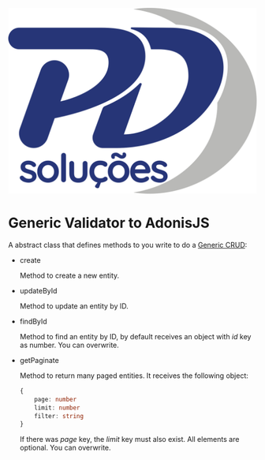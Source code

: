 ![PD Soluções](./pds-logo-v2.svg)

# Generic Validator to AdonisJS

A abstract class that defines methods to you write to do a [Generic CRUD](https://github.com/pdsolucoes/generic-crud-controller-adonis5):

* create

    Method to create a new entity.

* updateById
    
    Method to update an entity by ID.

* findById

    Method to find an entity by ID, by default receives an object with _id_ key as number. You can overwrite.

* getPaginate

    Method to return many paged entities. It receives the following object:

    ```typescript
    {
        page: number
        limit: number
        filter: string
    }
    ```
    If there was _page_ key, the _limit_ key must also exist. All elements are optional. You can overwrite.